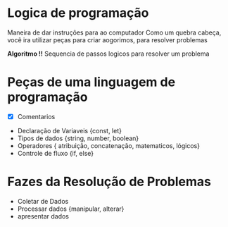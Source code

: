 # Logica de programação

Maneira de dar instruções para ao computador
Como um quebra cabeça, vocẽ ira utilizar peças para criar aogorimos, para resolver problemas

**Algoritmo !!** Sequencia de passos logicos para resolver um problema

# Peças de uma linguagem de programação
- [x] Comentarios
- Declaração de Variaveis {const, let}
- Tipos de dados {string, number, boolean}
- Operadores { atribuição, concatenação, matematicos, lógicos}
- Controle de fluxo {if, else}

# Fazes da Resolução de Problemas

- Coletar de Dados
- Processar dados {manipular, alterar}
- apresentar dados
